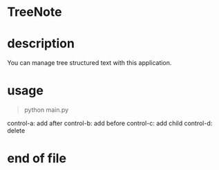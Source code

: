 # TreeNote

# description

You can manage tree structured text with this application. 

# usage 

  > python main.py

  control-a: add after
  control-b: add before
  control-c: add child
  control-d: delete

# end of file

